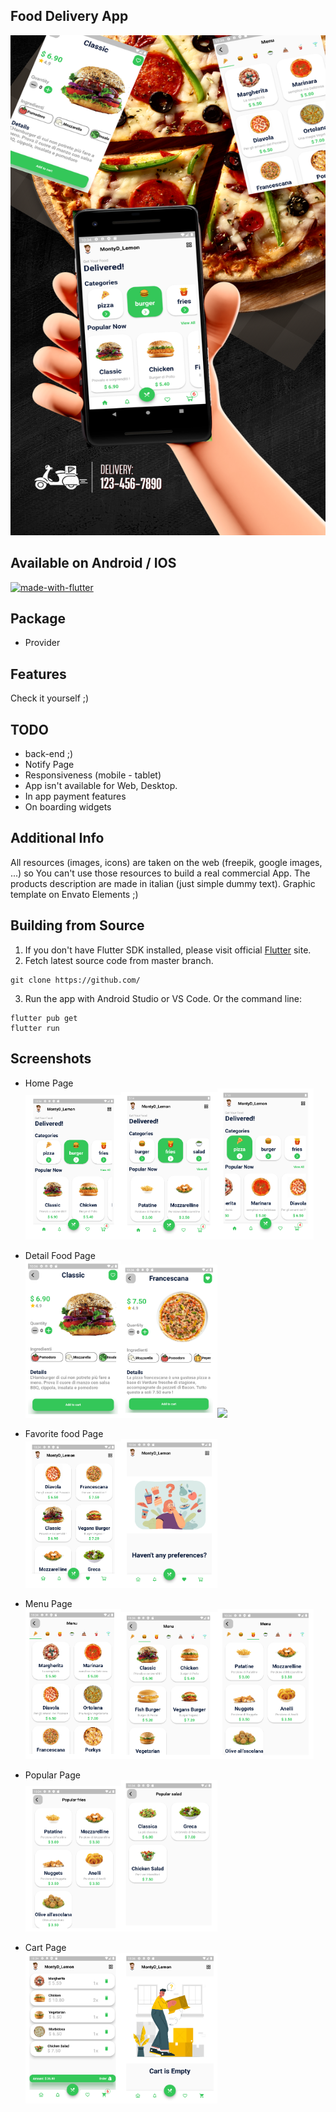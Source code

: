 

## Food Delivery App

<img src="https://raw.githubusercontent.com/MontyDLemon/food_delivery/main/app_screenshot/food_delivery_home.png" width="600px" height="800px">

## Available on Android / IOS

[![made-with-flutter](https://img.shields.io/badge/Made%20with-Flutter-1f425f.svg)](https://flutter.dev/)


## Package
- Provider


## Features
Check it yourself ;)

## TODO
- back-end ;)
- Notify Page
- Responsiveness (mobile - tablet)
- App isn't available for Web, Desktop.
- In app payment features
- On boarding widgets

## Additional Info
All resources (images, icons) are taken on the web (freepik, google images, ...) so You can't use those resources to build a real commercial App.
The products description are made in italian (just simple dummy text).
Graphic template on Envato Elements ;)

## Building from Source

1. If you don't have Flutter SDK installed, please visit official [Flutter](https://flutter.dev/) site.
2. Fetch latest source code from master branch.

```
git clone https://github.com/
```

3. Run the app with Android Studio or VS Code. Or the command line:

```
flutter pub get
flutter run
```

## Screenshots

- Home Page<br>
<img src="https://raw.githubusercontent.com/MontyDLemon/food_delivery/main/app_screenshot/main3.png" width="32%"><img src="https://raw.githubusercontent.com/MontyDLemon/food_delivery/main/app_screenshot/main2.png" width="32%"><img src="https://raw.githubusercontent.com/MontyDLemon/food_delivery/main/app_screenshot/main1.png" width="32%">

- Detail Food Page<br>
<img src="https://raw.githubusercontent.com/MontyDLemon/food_delivery/main/app_screenshot/burger_detail.png" width="32%"><img src="https://raw.githubusercontent.com/MontyDLemon/food_delivery/main/app_screenshot/detail_pizza.png" width="32%"><img src="https://raw.githubusercontent.com/MontyDLemon/food_delivery/main/app_screenshot/detail_fr.png" width="32%">

- Favorite food Page<br>
<img src="https://raw.githubusercontent.com/MontyDLemon/food_delivery/main/app_screenshot/favorite_page.png" width="32%"><img src="https://raw.githubusercontent.com/MontyDLemon/food_delivery/main/app_screenshot/favorite_no.png" width="32%">

- Menu Page<br>
<img src="https://raw.githubusercontent.com/MontyDLemon/food_delivery/main/app_screenshot/menu1.png" width="32%"><img src="https://raw.githubusercontent.com/MontyDLemon/food_delivery/main/app_screenshot/menu2.png" width="32%"><img src="https://raw.githubusercontent.com/MontyDLemon/food_delivery/main/app_screenshot/menu3.png" width="32%">

- Popular Page<br>
<img src="https://raw.githubusercontent.com/MontyDLemon/food_delivery/main/app_screenshot/popular.png" width="32%"><img src="https://raw.githubusercontent.com/MontyDLemon/food_delivery/main/app_screenshot/popular_salad.png" width="32%">

- Cart Page<br>
<img src="https://raw.githubusercontent.com/MontyDLemon/food_delivery/main/app_screenshot/cart_si.png" width="32%"><img src="https://raw.githubusercontent.com/MontyDLemon/food_delivery/main/app_screenshot/cart_no.png" width="32%">
